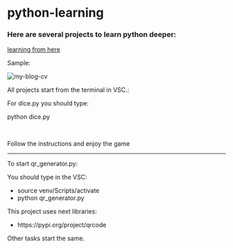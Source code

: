 # python-learning

### Here are several projects to learn python deeper:

<a href="https://www.youtube.com/watch?v=yVl_G-F7m8c&ab_channel=ProgrammingwithMosh">learning from here</a>

<p>Sample:</p>

![my-blog-cv](https://github.com/user-attachments/assets/01174a58-9e0b-40c8-8e8c-b942e815e216)

<p>All projects start from the terminal in VSC.:</p>
<p>For dice.py you should type:</p>
<p>python dice.py</p>
<br/>
<p>Follow the instructions and enjoy the game</p>

<hr/>
<p>To start qr_generator.py:</p>
<p>You should type in the VSC:</p>
<ul>
<li>source venv/Scripts/activate</li>
<li>python qr_generator.py</li>
</ul>

<p>This project uses next libraries:</p>
<ul>
<li>https://pypi.org/project/qrcode</li>
</ul>

<p>Other tasks start the same.</p>
